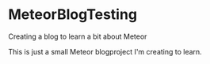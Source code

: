 # MeteorBlogTesting
Creating a blog to learn a bit about Meteor

This is just a small Meteor blogproject I'm creating to learn.
